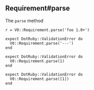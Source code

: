 ## Requirement#parse

The `parse` method

    r = V0::Requirement.parse('foo 1.0+')

    expect DotRuby::ValidationError do
      V0::Requirement.parse('---')
    end

    expect DotRuby::ValidationError do
      V0::Requirement.parse(1)
    end

    expect DotRuby::ValidationError do
      V0::Requirement.parse([1])
    end

